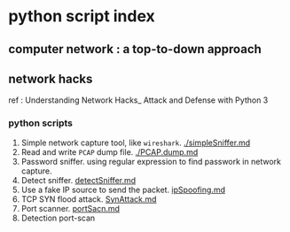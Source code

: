 # python script index

## computer network : a top-to-down approach

## network hacks

ref : Understanding Network Hacks_ Attack and Defense with Python 3

### python scripts 

1. Simple network capture tool, like `wireshark`. [./simpleSniffer.md](./simpleSniffer.md)
2. Read and write `PCAP` dump file. [./PCAP.dump.md](./PCAP.dump.md)
3. Password sniffer. using regular expression to find passwork in network capture.
4. Detect sniffer. [detectSniffer.md](./detectSniffer.md)
5. Use a fake IP source to send the packet. [ipSpoofing.md](./ipSpoofing.md)
6. TCP SYN flood attack. [SynAttack.md](./SynAttack.md)
7. Port scanner. [portSacn.md](./portSacn.md)
8. Detection port-scan